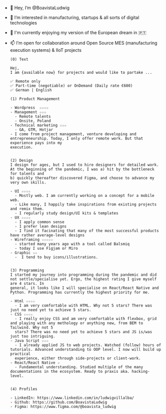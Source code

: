 - 👋 Hey, I’m @BoavistaLudwig
- 👀 I’m interested in manufacturing, startups & all sorts of digital technologies
- 💞️ I'm currently enjoying my version of the European dream in 🇵🇹
- 📫 I’m open for collaboration around Open Source MES (manufacturing execution systems) & IIoT projects

      (0) Text

      Hej,
      I am {available now} for projects and would like to partake ...

      ✅ Remote only
      ✅ Part-time (negotiable) or OnDemand (Daily rate €600)
      ✅ German | English

      (1) Product Management

      - Wordpress  ☆☆☆☆
      - Management ☆☆☆
        - Remote talents
        - Onsite, Poland
      - Technical marketing ☆☆☆
        - GA, GTM, Hotjar
      - I come from project management, venture developing and entrepreneurship. Today, I only offer remote work. But that experience pays into my
      execution.


      (2) Design
      I design for ages, but I used to hire designers for detailed work. At the beginning of the pandemic, I was a) hit by the bottleneck for talents and 
      b) quickly thereafter discovered Figma, and choose to advance my very own skills.

      - UI ☆☆☆☆
        - Mostly web. I am currently working on a concept for a mobile web.
        - Like many, I happily take inspirations from existing projects and remix them.
        - I regularly study design/UI kits & templates
      - UX ☆☆☆☆
        - I apply common sense
        - I prefer lean designs
        - I find it facinating that many of the most successful products have rather average-level designs
      - Wireframing ☆☆☆☆☆
        - started many years ago with a tool called Balsmiq
        - today I use Figjam or Miro
      - Graphic ☆☆
        -  I tend to buy icons/illustrations.


      (3) Programming
      I started my journey into programming during the pandemic and did not settle/specialise yet. Ergo, the highest rating I give myself are 4 stars. In 
      general, it looks like I will specialise on React/React Native and Python. Programming has currently the highest priority for me.

      - Html ☆☆☆☆
        - I am very comfortable with HTML. Why not 5 stars? There was just no need yet to achieve 5 stars.
      - CSS ☆☆☆☆
        - I really enjoy CSS and am very comfortable with flexbox, grid and playing with any methology or anything new, from BEM to Tailwind. Why not 5 
        stars? There was no need yet to achieve 5 stars and JS is/was just too intriguing.
      - Java Script ☆☆☆
        - I already applied JS to web projects. Watched (follow) hours of tutorials. Advanced understanding to OOP level. I now will build up practical 
        experience, either through side-projects or client-work.
      - React/React Native ☆
        - Fundamental understanding. Studied multiple of the many documentations in the ecosystem. Ready to praxis aka. hacking-level.


      (4) Profiles

      - LinkedIn: https://www.linkedin.com/in/ludwigvillalba/
      - Github: https://github.com/BoavistaLudwig
      - Figma: https://www.figma.com/@boavista_ludwig


<!---
BoavistaLudwig/BoavistaLudwig is a ✨ special ✨ repository because its `README.md` (this file) appears on your GitHub profile.
You can click the Preview link to take a look at your changes.
--->
